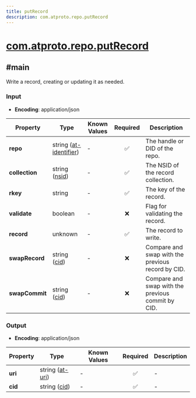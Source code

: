 ```yaml
---
title: putRecord
description: com.atproto.repo.putRecord
---
```


# [com.atproto.repo.putRecord](https://github.com/myConsciousness/atproto.dart/blob/main/lexicons/com/atproto/repo/putRecord.json)

## #main

Write a record, creating or updating it as needed.

### Input

- **Encoding**: application/json

| Property | Type | Known Values | Required | Description |
| --- | --- | --- | :---: | --- |
| **repo** | string ([at-identifier](https://atproto.com/specs/lexicon#at-identifier)) | - | ✅ | The handle or DID of the repo. |
| **collection** | string ([nsid](https://atproto.com/specs/nsid)) | - | ✅ | The NSID of the record collection. |
| **rkey** | string | - | ✅ | The key of the record. |
| **validate** | boolean | - | ❌ | Flag for validating the record. |
| **record** | unknown | - | ✅ | The record to write. |
| **swapRecord** | string ([cid](https://atproto.com/specs/repository#cid-formats)) | - | ❌ | Compare and swap with the previous record by CID. |
| **swapCommit** | string ([cid](https://atproto.com/specs/repository#cid-formats)) | - | ❌ | Compare and swap with the previous commit by CID. |

### Output

- **Encoding**: application/json

| Property | Type | Known Values | Required | Description |
| --- | --- | --- | :---: | --- |
| **uri** | string ([at-uri](https://atproto.com/specs/at-uri-scheme)) | - | ✅ | - |
| **cid** | string ([cid](https://atproto.com/specs/repository#cid-formats)) | - | ✅ | - |
